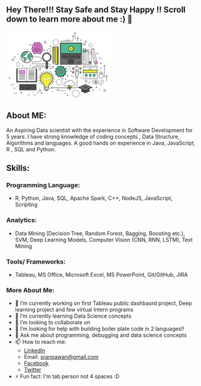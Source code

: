 ## Hey There!!! Stay Safe and Stay Happy !! Scroll down to learn more about me :)  👋

![Image](https://github.com/PawanSran/PawanSran/blob/master/temp_1.png?raw=true)

## About ME:
An Aspiring Data scientist with the experience in Software Development for 5 years. I have strong knowledge of coding concepts , Data Structure, Algorithms and languages. A good hands on experience in Java, JavaScript, R , SQL and Python.

## Skills:
### Programming Language:
- R, Python, Java, SQL, Apache Spark, C++, NodeJS, JavaScript, Scripting
### Analytics: 
- Data Mining (Decision Tree, Random Forest, Bagging, Boosting etc.), SVM, Deep Learning Models, Computer Vision (CNN, RNN, LSTM), Text Mining
### Tools/ Frameworks: 
- Tableau, MS Office, Microsoft Excel, MS PowerPoint, Git/GitHub, JIRA

### More About Me:
- 🔭 I’m currently working on first Tableau public dashbaord project, Deep learning project and few virtual Intern programs
- 🌱 I’m currently learning Data Science concepts
- 👯 I’m looking to collaborate on 
- 🤔 I’m looking for help with building boiler plate code in 2 languages!! 
- 💬 Ask me about programming, debugging and data science concepts
- 📫 How to reach me: 
  - [LinkedIn](https://www.linkedin.com/in/pkaur20/)
  - Email: sranpawan@gmail.com
  - [Facebook](https://www.facebook.com/pammusran/)
  - [Twitter](https://twitter.com/pawan_sran)
- ⚡ Fun fact: I'm tab person not 4 spaces :D
